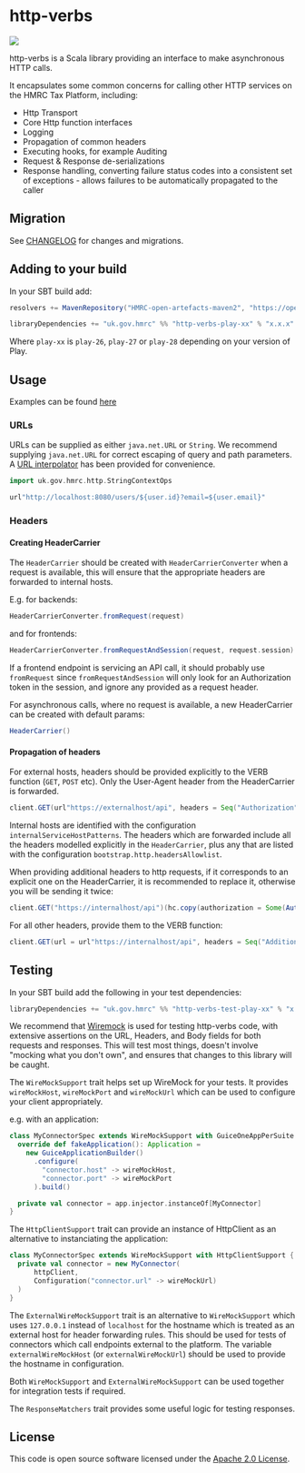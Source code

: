 http-verbs
==========


![](https://img.shields.io/github/v/release/hmrc/http-verbs)

http-verbs is a Scala library providing an interface to make asynchronous HTTP calls.

It encapsulates some common concerns for calling other HTTP services on the HMRC Tax Platform, including:

* Http Transport
* Core Http function interfaces
* Logging
* Propagation of common headers
* Executing hooks, for example Auditing
* Request & Response de-serializations
* Response handling, converting failure status codes into a consistent set of exceptions - allows failures to be automatically propagated to the caller

## Migration

See [CHANGELOG](https://github.com/hmrc/http-verbs/blob/master/CHANGELOG.md) for changes and migrations.

## Adding to your build

In your SBT build add:

```scala
resolvers += MavenRepository("HMRC-open-artefacts-maven2", "https://open.artefacts.tax.service.gov.uk/maven2")

libraryDependencies += "uk.gov.hmrc" %% "http-verbs-play-xx" % "x.x.x"
```
Where `play-xx` is `play-26`, `play-27` or `play-28` depending on your version of Play.

## Usage

Examples can be found [here](https://github.com/hmrc/http-verbs/blob/master/http-verbs-test-common/src/test/scala/uk/gov/hmrc/http/examples/Examples.scala)

### URLs

URLs can be supplied as either `java.net.URL` or `String`. We recommend supplying `java.net.URL` for correct escaping of query and path parameters. A [URL interpolator](https://sttp.softwaremill.com/en/latest/model/uri.html) has been provided for convenience.


```scala
import uk.gov.hmrc.http.StringContextOps

url"http://localhost:8080/users/${user.id}?email=${user.email}"
```

### Headers

#### Creating HeaderCarrier

The `HeaderCarrier` should be created with `HeaderCarrierConverter` when a request is available, this will ensure that the appropriate headers are forwarded to internal hosts.

E.g. for backends:

```scala
HeaderCarrierConverter.fromRequest(request)
```

and for frontends:

```scala
HeaderCarrierConverter.fromRequestAndSession(request, request.session)
```

If a frontend endpoint is servicing an API call, it should probably use `fromRequest` since `fromRequestAndSession` will only look for an Authorization token in the session, and ignore any provided as a request header.

For asynchronous calls, where no request is available, a new HeaderCarrier can be created with default params:

```scala
HeaderCarrier()
```


#### Propagation of headers

For external hosts, headers should be provided explicitly to the VERB function (`GET`, `POST` etc). Only the User-Agent header from the HeaderCarrier is forwarded.

```scala
client.GET(url"https://externalhost/api", headers = Seq("Authorization" -> "Bearer token"))(hc) //explicit Authorization header for external request
```

Internal hosts are identified with the configuration `internalServiceHostPatterns`.
The headers which are forwarded include all the headers modelled explicitly in the `HeaderCarrier`, plus any that are listed with the configuration `bootstrap.http.headersAllowlist`.

When providing additional headers to http requests, if it corresponds to an explicit one on the HeaderCarrier, it is recommended to replace it, otherwise you will be sending it twice:
```scala
client.GET("https://internalhost/api")(hc.copy(authorization = Some(Authorization("Basic 1234"))))
```

For all other headers, provide them to the VERB function:
```scala
client.GET(url = url"https://internalhost/api", headers = Seq("AdditionHeader" -> "AdditionalValue"))(hc)
```

## Testing

In your SBT build add the following in your test dependencies:

```scala
libraryDependencies += "uk.gov.hmrc" %% "http-verbs-test-play-xx" % "x.x.x" % Test
```

We recommend that [Wiremock](http://wiremock.org/) is used for testing http-verbs code, with extensive assertions on the URL, Headers, and Body fields for both requests and responses. This will test most things, doesn't involve "mocking what you don't own", and ensures that changes to this library will be caught.

The `WireMockSupport` trait helps set up WireMock for your tests. It provides `wireMockHost`, `wireMockPort` and `wireMockUrl` which can be used to configure your client appropriately.

e.g. with an application:
```scala
class MyConnectorSpec extends WireMockSupport with GuiceOneAppPerSuite {
  override def fakeApplication(): Application =
    new GuiceApplicationBuilder()
      .configure(
        "connector.host" -> wireMockHost,
        "connector.port" -> wireMockPort
      ).build()

  private val connector = app.injector.instanceOf[MyConnector]
}
```

The `HttpClientSupport` trait can provide an instance of HttpClient as an alternative to instanciating the application:
```scala
class MyConnectorSpec extends WireMockSupport with HttpClientSupport {
  private val connector = new MyConnector(
      httpClient,
      Configuration("connector.url" -> wireMockUrl)
  )
}
```

The `ExternalWireMockSupport` trait is an alternative to `WireMockSupport` which uses `127.0.0.1` instead of `localhost` for the hostname which is treated as an external host for header forwarding rules. This should be used for tests of connectors which call endpoints external to the platform. The variable `externalWireMockHost` (or `externalWireMockUrl`) should be used to provide the hostname in configuration.

Both `WireMockSupport` and `ExternalWireMockSupport` can be used together for integration tests if required.


The `ResponseMatchers` trait provides some useful logic for testing responses.



## License ##

This code is open source software licensed under the [Apache 2.0 License]("http://www.apache.org/licenses/LICENSE-2.0.html").
